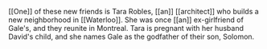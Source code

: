 [[One]] of these new friends is Tara Robles, [[an]] [[architect]] who builds a new neighborhood in [[Waterloo]]. She was once [[an]] ex-girlfriend of Gale's, and they reunite in Montreal. Tara is pregnant with her husband David's child, and she names Gale as the godfather of their son, Solomon.